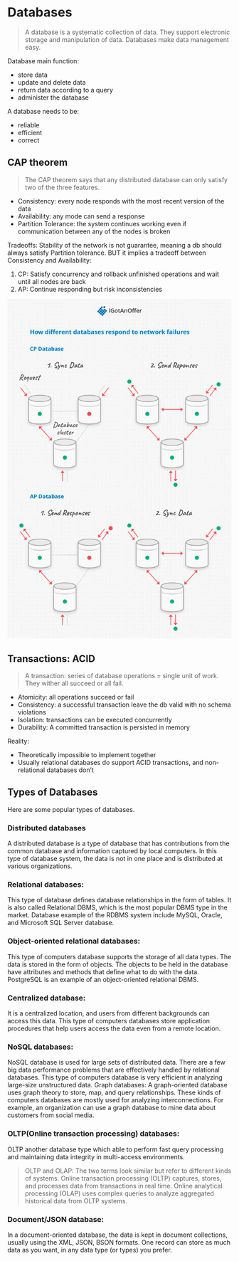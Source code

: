 # Databases

> A database is a systematic collection of data. 
> They support electronic storage and manipulation of data. Databases make data management easy.

Database main function:
- store data
- update and delete data
- return data according to a query
- administer the database

A database needs to be:
- reliable
- efficient
- correct

## CAP theorem

> The CAP theorem says that any distributed database can only satisfy two of the three features.

- Consistency: every node responds with the most recent version of the data
- Availability: any mode can send a response
- Partition Tolerance: the system continues working even if communication between any of the nodes is broken

Tradeoffs: 
Stability of the network is not guarantee, meaning a db should always satisfy Partition tolerance. 
BUT it implies a tradeoff between Consistency and Availability: 
1. CP: Satisfy concurrency and rollback unfinished operations and wait until all nodes are back
2. AP: Continue responding but risk inconsistencies

![img.png](01-cp-ap-databases.png)

## Transactions: ACID

> A transaction: series of database operations = single unit of work. They wither all succeed or all fail.

- Atomicity: all operations succeed or fail
- Consistency: a successful transaction leave the db valid with no schema violations
- Isolation: transactions can be executed concurrently
- Durability: A committed transaction is persisted in memory

Reality:
- Theoretically impossible to implement together
- Usually relational databases do support ACID transactions, and non-relational databases don’t

## Types of Databases
Here are some popular types of databases.

### Distributed databases
A distributed database is a type of database that has contributions from the common database and information captured by local computers. 
In this type of database system, the data is not in one place and is distributed at various organizations.

### Relational databases:
This type of database defines database relationships in the form of tables. 
It is also called Relational DBMS, which is the most popular DBMS type in the market. Database example of the RDBMS system include MySQL, Oracle, and Microsoft SQL Server database.

### Object-oriented relational databases:
This type of computers database supports the storage of all data types. The data is stored in the form of objects. 
The objects to be held in the database have attributes and methods that define what to do with the data. PostgreSQL is an example of an object-oriented relational DBMS.

### Centralized database:
It is a centralized location, and users from different backgrounds can access this data. 
This type of computers databases store application procedures that help users access the data even from a remote location.

### NoSQL databases:
NoSQL database is used for large sets of distributed data. There are a few big data performance problems that are effectively handled by relational databases. This type of computers database is very efficient in analyzing large-size unstructured data.
Graph databases:
A graph-oriented database uses graph theory to store, map, and query relationships. These kinds of computers databases are mostly used for analyzing interconnections. For example, an organization can use a graph database to mine data about customers from social media.

### OLTP(Online transaction processing) databases:
OLTP another database type which able to perform fast query processing and maintaining data integrity in multi-access environments.

> OLTP and OLAP: The two terms look similar but refer to different kinds of systems. Online transaction processing (OLTP) captures, stores, and processes data from transactions in real time.
> Online analytical processing (OLAP) uses complex queries to analyze aggregated historical data from OLTP systems.

### Document/JSON database:
In a document-oriented database, the data is kept in document collections, usually using the XML, JSON, BSON formats.
One record can store as much data as you want, in any data type (or types) you prefer.

